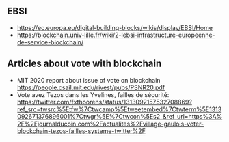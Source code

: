 ## EBSI
- https://ec.europa.eu/digital-building-blocks/wikis/display/EBSI/Home
- https://blockchain.univ-lille.fr/wiki/2-lebsi-infrastructure-europeenne-de-service-blockchain/

## Articles about vote with blockchain
- MIT 2020 report about issue of vote on blockchain https://people.csail.mit.edu/rivest/pubs/PSNR20.pdf
- Vote avez Tezos dans les Yvelines, failles de sécurité: https://twitter.com/fxthoorens/status/1313092157532708869?ref_src=twsrc%5Etfw%7Ctwcamp%5Etweetembed%7Ctwterm%5E1313092671376896001%7Ctwgr%5E%7Ctwcon%5Es2_&ref_url=https%3A%2F%2Fjournalducoin.com%2Factualites%2Fvillage-gaulois-voter-blockchain-tezos-failles-systeme-twitter%2F
